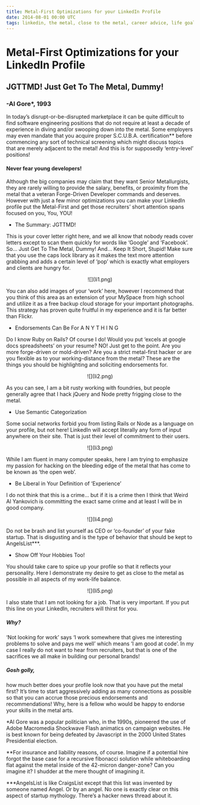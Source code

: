 ```yaml
---
title: Metal-First Optimizations for your LinkedIn Profile
date: 2014-08-01 00:00 UTC
tags: linkedin, the metal, close to the metal, career advice, life goals
---
```


# Metal-First Optimizations for your LinkedIn Profile
## JGTTMD! Just Get To The Metal, Dummy!
### -Al Gore*, 1993

In today’s disrupt-or-be-disrupted marketplace it can be quite difficult to find software engineering positions that do not require at least a decade of experience in diving and/or swooping down into the metal. Some employers may even mandate that you acquire proper S.C.U.B.A. certification** before commencing any sort of technical screening which might discuss topics that are merely adjacent to the metal! And this is for supposedly ‘entry-level’ positions!

#### Never fear young developers!

Although the big companies may claim that they want Senior Metallurgists, they are rarely willing to provide the salary, benefits, or proximity from the metal that a veteran Forge-Driven Developer commands and deserves. However with just a few minor optimizations you can make your LinkedIn profile put the Metal-First and get those recruiters’ short attention spans focused on you, You, YOU!

- The Summary: JGTTMD!

This is your cover letter right here, and we all know that nobody reads cover letters except to scan them quickly for words like ‘Google’ and ‘Facebook’. So… Just Get To The Metal, Dummy! And… Keep It Short, Stupid! Make sure that you use the caps lock library as it makes the text more attention grabbing and adds a certain level of ‘pop’ which is exactly what employers and clients are hungry for.

<center>
  ![](li1.png)
</center>

You can also add images of your ‘work’ here, however I recommend that you think of this area as an extension of your MySpace from high school and utilize it as a free backup cloud storage for your important photographs. This strategy has proven quite fruitful in my experience and it is far better than Flickr.

- Endorsements Can Be For A N Y T H I N G

Do I know Ruby on Rails? Of course I do! Would you put ‘excels at google docs spreadsheets’ on your resume? NO! Just get to the point. Are you more forge-driven or mold-driven? Are you a strict metal-first hacker or are you flexible as to your working-distance from the metal? These are the things you should be highlighting and soliciting endorsements for.

<center>
  ![](li2.png)
</center>


As you can see, I am a bit rusty working with foundries, but people generally agree that I hack jQuery and Node pretty frigging close to the metal.

- Use Semantic Categorization


Some social networks forbid you from listing Rails or Node as a language on your profile, but not here! LinkedIn will accept literally any form of input anywhere on their site. That is just their level of commitment to their users.

<center>
  ![](li3.png)
</center>

While I am fluent in many computer speaks, here I am trying to emphasize my passion for hacking on the bleeding edge of the metal that has come to be known as ‘the open web’.

- Be Liberal in Your Definition of ‘Experience’


I do not think that this is a crime… but if it is a crime then I think that Weird Al Yankovich is committing the exact same crime and at least I will be in good company.

<center>
  ![](li4.png)
</center>

Do not be brash and list yourself as CEO or ‘co-founder’ of your fake startup. That is disgusting and is the type of behavior that should be kept to AngelsList***.

- Show Off Your Hobbies Too!

You should take care to spice up your profile so that it reflects your personality. Here I demonstrate my desire to get as close to the metal as possible in all aspects of my work-life balance.

<center>
  ![](li5.png)
</center>

I also state that I am not looking for a job. That is very important. If you put this line on your LinkedIn, recruiters will thirst for you.

##### Why?

‘Not looking for work’ says ‘I work somewhere that gives me interesting problems to solve and pays me well’ which means ‘I am good at code’. In my case I really do not want to hear from recruiters, but that is one of the sacrifices we all make in building our personal brands!

##### Gosh golly,
how much better does your profile look now that you have put the metal first? It’s time to start aggressively adding as many connections as possible so that you can accrue those precious endorsements and recommendations! Why, here is a fellow who would be happy to endorse your skills in the metal arts.

*Al Gore was a popular politician who, in the 1990s, pioneered the use of Adobe Macromedia Shockwave Flash animatics on campaign websites. He is best known for being defeated by Javascript in the 2000 United States Presidential election.

**For insurance and liability reasons, of course. Imagine if a potential hire forgot the base case for a recursive fibonacci solution while whiteboarding flat against the metal inside of the 42-micron danger-zone? Can you imagine it? I shudder at the mere thought of imagining it.

***AngelsList is like CraigsList except that this list was invented by someone named Angel. Or by an angel. No one is exactly clear on this aspect of startup mythology. There’s a hacker news thread about it.